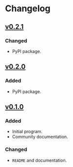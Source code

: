 # Changelog

## [v0.2.1](https://github.com/Dog-Face-Development/Moms-Canning-Timer/releases/tag/v0.2.1)

### Changed

- PyPI package.

## [v0.2.0](https://github.com/Dog-Face-Development/Moms-Canning-Timer/releases/tag/v0.2.0)

### Added

- PyPI package.

## [v0.1.0](https://github.com/Dog-Face-Development/Moms-Canning-Timer/releases/tag/v0.1.0)

### Added

- Initial program.
- Community documentation.

### Changed

- `README` and documentation.
